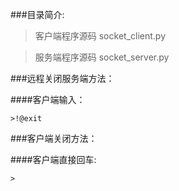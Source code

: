 ###目录简介:

>客户端程序源码		socket_client.py

>服务端程序源码		socket_server.py

###远程关闭服务端方法：

####客户端输入：

	>!@exit
	
###客户端关闭方法：

####客户端直接回车:

	>
